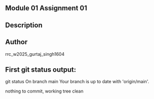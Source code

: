 ## Module 01 Assignment 01

## Description

## Author
rrc_w2025_gurtaj_singh1604

## First git status output:

git status
On branch main
Your branch is up to date with 'origin/main'.

nothing to commit, working tree clean